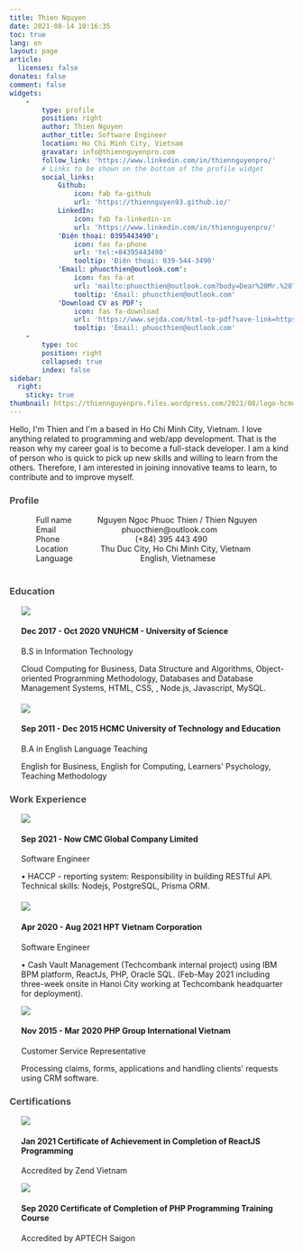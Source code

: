 ```yaml
---
title: Thien Nguyen
date: 2021-08-14 10:16:35
toc: true
lang: en
layout: page
article:
  licenses: false
donates: false
comment: false
widgets:
    - 
        type: profile
        position: right
        author: Thien Nguyen
        author_title: Software Engineer
        location: Ho Chi Minh City, Vietnam
        gravatar: info@thiennguyenpro.com
        follow_link: 'https://www.linkedin.com/in/thiennguyenpro/'
        # Links to be shown on the bottom of the profile widget
        social_links:
            Github:
                icon: fab fa-github
                url: 'https://thiennguyen93.github.io/'
            LinkedIn:
                icon: fab fa-linkedin-in
                url: 'https://www.linkedin.com/in/thiennguyenpro/'
            'Điện thoại: 0395443490':
                icon: fas fa-phone
                url: 'tel:+84395443490'
                tooltip: 'Điện thoại: 039-544-3490'
            'Email: phuocthien@outlook.com':
                icon: fas fa-at
                url: 'mailto:phuocthien@outlook.com?body=Dear%20Mr.%20Thien%20Nguyen%2C%0D%0A'   
                tooltip: 'Email: phuocthien@outlook.com'
            'Download CV as PDF':
                icon: fas fa-download
                url: 'https://www.sejda.com/html-to-pdf?save-link=https://thiennguyen93.github.io/cv&viewportWidth=720&pageSize=A4&pageMargin=20px&pageOrientation=portrait'   
                tooltip: 'Email: phuocthien@outlook.com'
    - 
        type: toc
        position: right
        collapsed: true
        index: false
sidebar:
  right:
    sticky: true
thumbnail: https://thiennguyenpro.files.wordpress.com/2021/08/logo-hcmus.png
---
```

Hello, I'm Thien and I'm a <span id="typed"></span> based in Ho Chi Minh City, Vietnam.
I love anything related to programming and web/app development. That is the reason why my career goal is to become a full-stack developer. I am a kind of person who is quick to pick up new skills and willing to learn from the others. Therefore, I am interested in joining innovative teams to learn, to contribute and to improve myself.

### <span class="tag mr-2 is-info is-size-6"><i class="fas fa-info-circle"></i></span> <span style="color: #4a4a4a;">Profile</span>
<div style="margin-left: 47px; margin-right: 40px; margin-bottom: 40px" >
    <div class="columns is-gapless mb-3">
        <div class="column is-one-fifth"><span class="has-text-weight-bold has-text-grey has-text-grey">Full name</span></div>
        <div class="column"><span class="has-text-grey">Nguyen Ngoc Phuoc Thien / Thien Nguyen</span></div>
    </div>
    <div class="columns is-gapless mb-3">
        <div class="column is-one-fifth"><span class="has-text-weight-bold has-text-grey">Email</span></div>
        <div class="column"><span class="has-text-grey">phuocthien@outlook.com</span></div>
    </div>
    <div class="columns is-gapless mb-3">
        <div class="column is-one-fifth"><span class="has-text-weight-bold has-text-grey">Phone</span></div>
        <div class="column"><span class="has-text-grey">(+84) 395 443 490</span></div>
    </div>
    <div class="columns is-gapless mb-3">
        <div class="column is-one-fifth"><span class="has-text-weight-bold has-text-grey">Location</span></div>
        <div class="column"><span class="has-text-grey">Thu Duc City, Ho Chi Minh City, Vietnam</span></div>
    </div>
    <div class="columns is-gapless mb-3">
        <div class="column is-one-fifth"><span class="has-text-weight-bold has-text-grey">Language</span></div>
        <div class="column"><span class="has-text-grey">English, Vietnamese</span></div>
    </div>
</div>


### <span class="tag mr-2 is-success is-size-6"><i class="fas fa-graduation-cap"></i></span> <span style="color: #4a4a4a;">Education</span>
<div class="timeline">
    <article class="media">
        <figure class="media-left" style="margin-left: 0; margin-bottom: 0; margin-right: 1rem">
            <img src="https://thiennguyenpro.files.wordpress.com/2021/08/logo-hcmus.png?w=64">
        </figure>
        <div class="timeline-item">
            <h4 class="is-size-6 is-uppercase"><strong><span class="tag mr-2">Dec 2017 - Oct 2020</span> <span class="has-text-grey-dark">VNUHCM - University of Science</span></strong></h4>
            <p>B.S in Information Technology</p>
            <p  style="margin-bottom: 20px">Cloud Computing for Business, Data Structure and Algorithms, Object-oriented Programming Methodology, Databases and Database Management Systems, HTML, CSS, , Node.js, Javascript, MySQL.</p>
        </div>
    </article>
    <article class="media">
        <figure class="media-left" style="margin-left: 0; margin-bottom: 0; margin-right: 1rem">
            <img src="https://thiennguyenpro.files.wordpress.com/2020/02/logo_spkt_thiennguyenicu.png?w=64">
        </figure>
        <div>
            <h4 class="is-size-6 is-uppercase"><strong><span class="tag mr-2">Sep 2011 - Dec 2015</span> <span class="has-text-grey-dark">HCMC University of Technology and Education</span></strong></h4>
            <p>B.A in English Language Teaching</p>
            <p  style="margin-bottom: 20px">English for Business, English for Computing, Learners' Psychology, Teaching Methodology</p>
        </div>
    </article>
</div>

### <span class="tag mr-2 is-danger is-size-6"><i class="fas fa-briefcase"></i></span> <span style="color: #4a4a4a;">Work Experience</span>
<div class="timeline">
    <article class="media">
        <figure class="media-left" style="margin-left: 0; margin-bottom: 0; margin-right: 1rem">
            <img src="https://thiennguyenpro.files.wordpress.com/2021/08/cmc-global.png?w=64">
        </figure>
        <div>
            <h4 class="is-size-6 is-uppercase"><strong><span class="tag mr-2">Sep 2021 - Now</span> CMC Global Company Limited</strong></h4>
            <p>Software Engineer</p>
            <p  style="margin-bottom: 20px">• HACCP - reporting system: Responsibility in building RESTful API. Technical skills: Nodejs, PostgreSQL, Prisma ORM.</p>
        </div>
    </article>
    <article class="media">
        <figure class="media-left" style="margin-left: 0; margin-bottom: 0; margin-right: 1rem">
            <img src="https://thiennguyenpro.files.wordpress.com/2020/03/hpt_logo.png?w=64">
        </figure>
        <div>
            <h4 class="is-size-6 is-uppercase"><strong><span class="tag mr-2">Apr 2020 - Aug 2021</span> <span class="has-text-grey-dark">HPT Vietnam Corporation</span></strong></h4>
            <p>Software Engineer</p>
            <p  style="margin-bottom: 10px">• Cash Vault Management (Techcombank internal project) using IBM BPM platform, ReactJs, PHP, Oracle SQL. (Feb-May 2021 including three-week onsite in Hanoi City working at Techcombank headquarter for deployment).
            </p>
        </div>
    </article>
    <article class="media">
        <figure class="media-left" style="margin-left: 0; margin-bottom: 0; margin-right: 1rem">
            <img src="https://thiennguyenpro.files.wordpress.com/2020/03/phpgroupvn_logo-1.png?w=64">
        </figure>
        <div>
            <h4 class="is-size-6 is-uppercase"><strong><span class="tag mr-2">Nov 2015 - Mar 2020</span> <span class="has-text-grey-dark">PHP Group International Vietnam</span></strong></h4>
            <p>Customer Service Representative</p>
            <p  style="margin-bottom: 20px">Processing claims, forms, applications and handling clients' requests using CRM software.
            </p>
        </div>
    </article>
</div>

### <span class="tag mr-2 is-primary is-size-6"><i class="fas fa-certificate"></i></span> <span style="color: #4a4a4a;">Certifications</span>
<div class="timeline">
    <article class="media">
        <figure class="media-left" style="margin-left: 0; margin-bottom: 0; margin-right: 1rem">
            <img src="https://thiennguyenpro.files.wordpress.com/2021/08/14-react.png?w=64">
        </figure>
        <div>
            <h4 class="is-size-6"><strong><span class="tag mr-2">Jan 2021</span> <span class="has-text-grey-dark">Certificate of Achievement in Completion of ReactJS Programming</span></strong></h4>
            <p>Accredited by Zend Vietnam</p>
        </div>
    </article>
    <article class="media">
        <figure class="media-left" style="margin-left: 0; margin-bottom: 0; margin-right: 1rem">
            <img src="https://thiennguyenpro.files.wordpress.com/2021/08/logo-laravel-1-1.png?w=64">
        </figure>
        <div>
            <h4 class="is-size-6"><strong><span class="tag mr-2">Sep 2020</span> <span class="has-text-grey-dark">Certificate of Completion of PHP Programming Training Course</span></strong></h4>
            <p>Accredited by APTECH Saigon</p>
        </div>
    </article>
</div>

<style>
h1.title {
    color: #c53030
}
/* h1.title::after {
    color: black;
    content: 'Web Developer';
    font-size: 0.95rem;
    margin-left: 10px;
} */
.timeline {
    margin-left: 1.3rem;
}
.article-meta {
    display: none !important;
}
</style>

<script src="https://cdn.jsdelivr.net/npm/typed.js@2.0.12"></script>
<script>
  var typed = new Typed('#typed', {
    strings: ['<strong>software engineer<strong>^1000','<strong>web developer<strong>^1000','<strong>writer<strong>^1000'],
    typeSpeed: 40,
    loop: true,
    loopCount: Infinity,
  });
</script>

<!-- 
<script src="//www.sejda.com/js/sejda-js-api.min.js"></script>
<script>
    document.addEventListener('DOMContentLoaded', function(e) {
        // const downloadButton = document.querySelectorAll('[title="Download CV as PDF"]');
        // downloadButton[0].
        const downloadButton = $('[title="Download CV as PDF"]').click(function(evt){
            evt.preventDefault();
            SejdaJsApi.htmlToPdf({
            filename: 'out.pdf',
            /* leave blank for one long page */
            pageSize: 'a4',
            publishableKey: 'api_public_d036c2bc241f43babce21452685a8963',
            htmlCode: document.querySelector('html').innerHTML,
            /* url: window.location.href */
            always: function(){
            // PDF download should have started
                }
            });
        });
        // console.log("test123",test);
    // ...
    });

</script> -->
